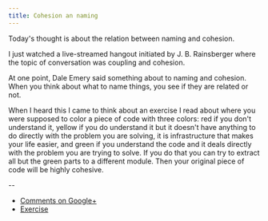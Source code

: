 ```yaml
---
title: Cohesion an naming
---
```


Today's thought is about the relation between naming and cohesion.

I just watched a live-streamed hangout initiated by J. B. Rainsberger where the
topic of conversation was coupling and cohesion.

At one point, Dale Emery said something about to naming and cohesion. When you
think about what to name things, you see if they are related or not.

When I heard this I came to think about an exercise I read about where you were
supposed to color a piece of code with three colors: red if you don't
understand it, yellow if you do understand it but it doesn't have anything to
do directly with the problem you are solving, it is infrastructure that makes
your life easier, and green if you understand the code and it deals
directly with the problem you are trying to solve. If you do that you can
try to extract all but the green parts to a different module. Then your
original piece of code will be highly cohesive.

--

* [Comments on Google+](https://plus.google.com/u/0/112175093836850283531/posts/3Sgssd6y2fd)
* [Exercise](http://weblog.raganwald.com/2006/12/economizing-can-be-penny-wise-and.html)
